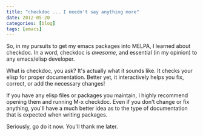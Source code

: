 ```yaml
---
title: "checkdoc ... I needn't say anything more"
date: 2012-05-20
categories: [blog]
tags: [emacs]
---
```

So, in my pursuits to get my emacs packages into MELPA, I learned about checkdoc. In a word, checkdoc is *awesome*, and essential (in my opinion) to any emacs/elisp developer.
<!--more-->
What is checkdoc, you ask? It's actually what it sounds like. It checks your elisp for proper documentation. Better yet, it interactively helps you fix, correct, or add the necessary changes!

If you have any elisp files or packages you maintain, I highly recommend opening them and running M-x checkdoc. Even if you don't change or fix anything, you'll have a much better idea as to the type of documentation that is expected when writing packages.

Seriously, go do it now. You'll thank me later.
